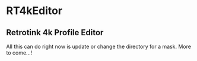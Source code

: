 # RT4kEditor
## Retrotink 4k Profile Editor

All this can do right now is update or change the directory for a mask. More to come...!
